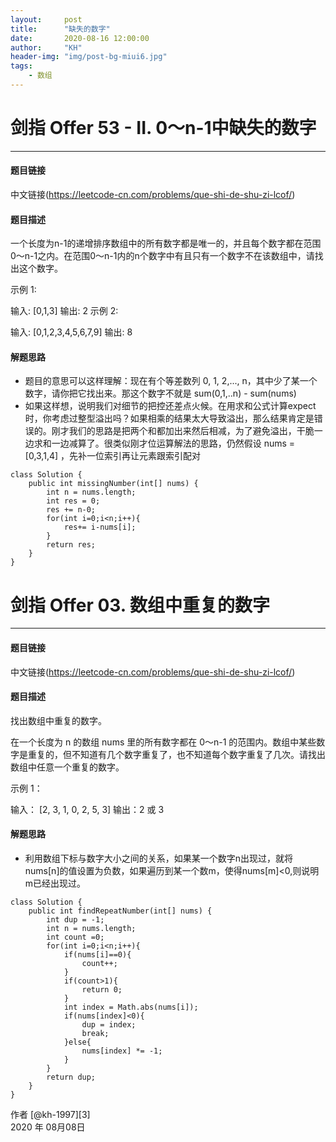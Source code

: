 ```yaml
---
layout:     post
title:      "缺失的数字"
date:       2020-08-16 12:00:00
author:     "KH"
header-img: "img/post-bg-miui6.jpg"
tags:
    - 数组
---
```


# 剑指 Offer 53 - II. 0～n-1中缺失的数字

------
#### 题目链接

中文链接(https://leetcode-cn.com/problems/que-shi-de-shu-zi-lcof/)

#### 题目描述

一个长度为n-1的递增排序数组中的所有数字都是唯一的，并且每个数字都在范围0～n-1之内。在范围0～n-1内的n个数字中有且只有一个数字不在该数组中，请找出这个数字。

示例 1:

输入: [0,1,3]
输出: 2
示例 2:

输入: [0,1,2,3,4,5,6,7,9]
输出: 8

#### 解题思路

- 题⽬的意思可以这样理解：现在有个等差数列 0, 1, 2,..., n，其中少了某⼀个数字，请你把它找出来。那这个数字不就是 sum(0,1,..n) - sum(nums)
- 如果这样想，说明我们对细节的把控还差点⽕候。在⽤求和公式计算expect 时，你考虑过整型溢出吗？如果相乘的结果太⼤导致溢出，那么结果肯定是错误的。刚才我们的思路是把两个和都加出来然后相减，为了避免溢出，⼲脆⼀边求和⼀边减算了。很类似刚才位运算解法的思路，仍然假设 nums =[0,3,1,4] ，先补⼀位索引再让元素跟索引配对

```
class Solution {
    public int missingNumber(int[] nums) {
        int n = nums.length;
        int res = 0;
        res += n-0;
        for(int i=0;i<n;i++){
            res+= i-nums[i];
        }
        return res;
    }
}
```
# 剑指 Offer 03. 数组中重复的数字

------
#### 题目链接

中文链接(https://leetcode-cn.com/problems/que-shi-de-shu-zi-lcof/)

#### 题目描述

找出数组中重复的数字。


在一个长度为 n 的数组 nums 里的所有数字都在 0～n-1 的范围内。数组中某些数字是重复的，但不知道有几个数字重复了，也不知道每个数字重复了几次。请找出数组中任意一个重复的数字。

示例 1：

输入：
[2, 3, 1, 0, 2, 5, 3]
输出：2 或 3 

#### 解题思路

- 利用数组下标与数字大小之间的关系，如果某一个数字n出现过，就将nums[n]的值设置为负数，如果遍历到某一个数m，使得nums[m]<0,则说明m已经出现过。

```
class Solution {
    public int findRepeatNumber(int[] nums) {
        int dup = -1;
        int n = nums.length;
        int count =0;
        for(int i=0;i<n;i++){
            if(nums[i]==0){
                count++;
            }
            if(count>1){
                return 0;
            }
            int index = Math.abs(nums[i]);
            if(nums[index]<0){
                dup = index;
                break;
            }else{
                nums[index] *= -1;
            }
        }
        return dup;
    }
}
```

作者 [@kh-1997][3]     
2020 年 08月08日    